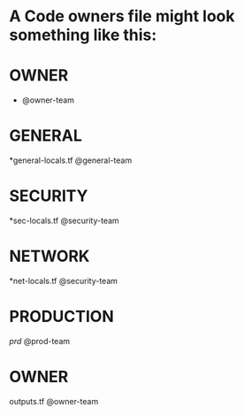 # A Code owners file might look something like this:
#
#

# OWNER
* @owner-team
# GENERAL
*general-locals.tf @general-team

# SECURITY
*sec-locals.tf @security-team

# NETWORK
*net-locals.tf @security-team

# PRODUCTION
*prd* @prod-team

# OWNER
outputs.tf @owner-team